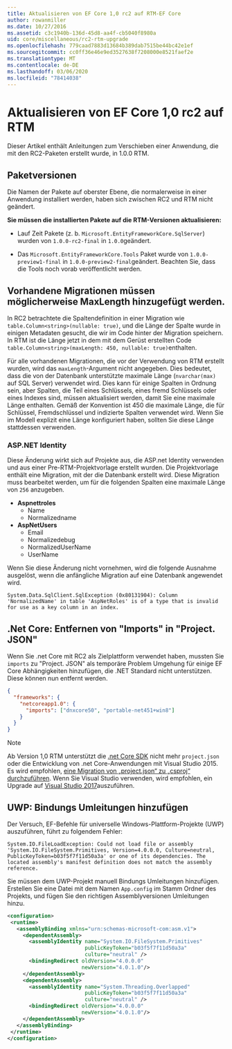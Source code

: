```yaml
---
title: Aktualisieren von EF Core 1,0 rc2 auf RTM-EF Core
author: rowanmiller
ms.date: 10/27/2016
ms.assetid: c3c1940b-136d-45d8-aa4f-cb5040f8980a
uid: core/miscellaneous/rc2-rtm-upgrade
ms.openlocfilehash: 779caad7883d13684b389dab7515be44bc42e1ef
ms.sourcegitcommit: cc0ff36e46e9ed3527638f7208000e8521faef2e
ms.translationtype: MT
ms.contentlocale: de-DE
ms.lasthandoff: 03/06/2020
ms.locfileid: "78414038"
---
```

# <a name="upgrading-from-ef-core-10-rc2-to-rtm"></a>Aktualisieren von EF Core 1,0 rc2 auf RTM

Dieser Artikel enthält Anleitungen zum Verschieben einer Anwendung, die mit den RC2-Paketen erstellt wurde, in 1.0.0 RTM.

## <a name="package-versions"></a>Paketversionen

Die Namen der Pakete auf oberster Ebene, die normalerweise in einer Anwendung installiert werden, haben sich zwischen RC2 und RTM nicht geändert.

**Sie müssen die installierten Pakete auf die RTM-Versionen aktualisieren:**

* Lauf Zeit Pakete (z. b. `Microsoft.EntityFrameworkCore.SqlServer`) wurden von `1.0.0-rc2-final` in `1.0.0`geändert.

* Das `Microsoft.EntityFrameworkCore.Tools` Paket wurde von `1.0.0-preview1-final` in `1.0.0-preview2-final`geändert. Beachten Sie, dass die Tools noch vorab veröffentlicht werden.

## <a name="existing-migrations-may-need-maxlength-added"></a>Vorhandene Migrationen müssen möglicherweise MaxLength hinzugefügt werden.

In RC2 betrachtete die Spaltendefinition in einer Migration wie `table.Column<string>(nullable: true)`, und die Länge der Spalte wurde in einigen Metadaten gesucht, die wir im Code hinter der Migration speichern. In RTM ist die Länge jetzt in dem mit dem Gerüst erstellten Code `table.Column<string>(maxLength: 450, nullable: true)`enthalten.

Für alle vorhandenen Migrationen, die vor der Verwendung von RTM erstellt wurden, wird das `maxLength`-Argument nicht angegeben. Dies bedeutet, dass die von der Datenbank unterstützte maximale Länge (`nvarchar(max)` auf SQL Server) verwendet wird. Dies kann für einige Spalten in Ordnung sein, aber Spalten, die Teil eines Schlüssels, eines fremd Schlüssels oder eines Indexes sind, müssen aktualisiert werden, damit Sie eine maximale Länge enthalten. Gemäß der Konvention ist 450 die maximale Länge, die für Schlüssel, Fremdschlüssel und indizierte Spalten verwendet wird. Wenn Sie im Modell explizit eine Länge konfiguriert haben, sollten Sie diese Länge stattdessen verwenden.

### <a name="aspnet-identity"></a>ASP.NET Identity

Diese Änderung wirkt sich auf Projekte aus, die ASP.net Identity verwenden und aus einer Pre-RTM-Projektvorlage erstellt wurden. Die Projektvorlage enthält eine Migration, mit der die Datenbank erstellt wird. Diese Migration muss bearbeitet werden, um für die folgenden Spalten eine maximale Länge von `256` anzugeben.

* **Aspnettroles**
  * Name
  * Normalizedname
* **AspNetUsers**
  * Email
  * Normalizedebug
  * NormalizedUserName
  * UserName

Wenn Sie diese Änderung nicht vornehmen, wird die folgende Ausnahme ausgelöst, wenn die anfängliche Migration auf eine Datenbank angewendet wird.

``` Console
System.Data.SqlClient.SqlException (0x80131904): Column 'NormalizedName' in table 'AspNetRoles' is of a type that is invalid for use as a key column in an index.
```

## <a name="net-core-remove-imports-in-projectjson"></a>.Net Core: Entfernen von "Imports" in "Project. JSON"

Wenn Sie .net Core mit RC2 als Zielplattform verwendet haben, mussten Sie `imports` zu "Project. JSON" als temporäre Problem Umgehung für einige EF Core Abhängigkeiten hinzufügen, die .NET Standard nicht unterstützen. Diese können nun entfernt werden.

``` json
{
  "frameworks": {
    "netcoreapp1.0": {
      "imports": ["dnxcore50", "portable-net451+win8"]
    }
  }
}
```

> [!NOTE]  
> Ab Version 1,0 RTM unterstützt die [.net Core SDK](https://www.microsoft.com/net/download/core) nicht mehr `project.json` oder die Entwicklung von .net Core-Anwendungen mit Visual Studio 2015. Es wird empfohlen, [eine Migration von „project.json“ zu „csproj“ durchzuführen](https://docs.microsoft.com/dotnet/articles/core/migration/). Wenn Sie Visual Studio verwenden, wird empfohlen, ein Upgrade auf [Visual Studio 2017](https://www.visualstudio.com/downloads/)auszuführen.

## <a name="uwp-add-binding-redirects"></a>UWP: Bindungs Umleitungen hinzufügen

Der Versuch, EF-Befehle für universelle Windows-Plattform-Projekte (UWP) auszuführen, führt zu folgendem Fehler:

```output
System.IO.FileLoadException: Could not load file or assembly 'System.IO.FileSystem.Primitives, Version=4.0.0.0, Culture=neutral, PublicKeyToken=b03f5f7f11d50a3a' or one of its dependencies. The located assembly's manifest definition does not match the assembly reference.
```

Sie müssen dem UWP-Projekt manuell Bindungs Umleitungen hinzufügen. Erstellen Sie eine Datei mit dem Namen `App.config` im Stamm Ordner des Projekts, und fügen Sie den richtigen Assemblyversionen Umleitungen hinzu.

```xml
<configuration>
 <runtime>
   <assemblyBinding xmlns="urn:schemas-microsoft-com:asm.v1">
     <dependentAssembly>
       <assemblyIdentity name="System.IO.FileSystem.Primitives"
                         publicKeyToken="b03f5f7f11d50a3a"
                         culture="neutral" />
       <bindingRedirect oldVersion="4.0.0.0"
                        newVersion="4.0.1.0"/>
     </dependentAssembly>
     <dependentAssembly>
       <assemblyIdentity name="System.Threading.Overlapped"
                         publicKeyToken="b03f5f7f11d50a3a"
                         culture="neutral" />
       <bindingRedirect oldVersion="4.0.0.0"
                        newVersion="4.0.1.0"/>
     </dependentAssembly>
   </assemblyBinding>
 </runtime>
</configuration>
```
